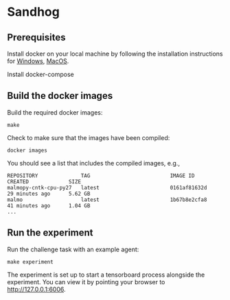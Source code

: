 # Sandhog


## Prerequisites

Install docker on your local machine by following the installation instructions for 
[Windows](https://docs.docker.com/docker-for-windows/install/), 
[MacOS](https://docs.docker.com/docker-for-mac/install/).

Install docker-compose


## Build the docker images

Build the required docker images:
```
make
```

Check to make sure that the images have been compiled:
```
docker images
```
You should see a list that includes the compiled images, e.g.,
```
REPOSITORY              TAG                          IMAGE ID            CREATED             SIZE
malmopy-cntk-cpu-py27   latest                       0161af81632d        29 minutes ago      5.62 GB
malmo                   latest                       1b67b8e2cfa8        41 minutes ago      1.04 GB
...
```

## Run the experiment

Run the challenge task with an example agent:
```
make experiment
```

The experiment is set up to start a tensorboard process alongside the experiment.
You can view it by pointing your browser to http://127.0.0.1:6006.
